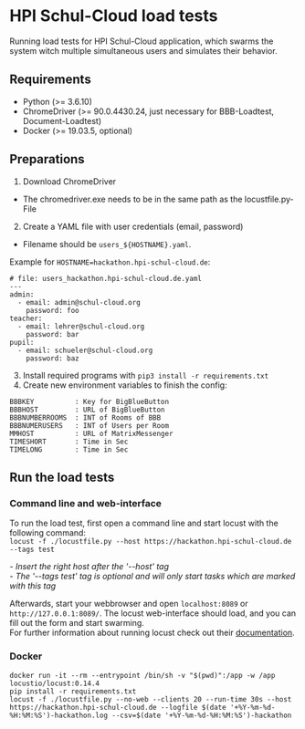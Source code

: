 # HPI Schul-Cloud load tests

Running load tests for HPI Schul-Cloud application, which swarms the system witch multiple simultaneous users and simulates their behavior.

## Requirements

- Python (>= 3.6.10)
- ChromeDriver (>= 90.0.4430.24, just necessary for BBB-Loadtest, Document-Loadtest)
- Docker (>= 19.03.5, optional)

## Preparations

1. Download ChromeDriver
  - The chromedriver.exe needs to be in the same path as the locustfile.py-File
2. Create a YAML file with user credentials (email, password)
  - Filename should be `users_${HOSTNAME}.yaml`.

Example for `HOSTNAME=hackathon.hpi-schul-cloud.de`:
```
# file: users_hackathon.hpi-schul-cloud.de.yaml
---
admin:
  - email: admin@schul-cloud.org
    password: foo
teacher:
  - email: lehrer@schul-cloud.org
    password: bar
pupil:
  - email: schueler@schul-cloud.org
    password: baz
```
3. Install required programs with `pip3 install -r requirements.txt`
4. Create new environment variables to finish the config:
```
BBBKEY          : Key for BigBlueButton
BBBHOST         : URL of BigBlueButton
BBBNUMBERROOMS  : INT of Rooms of BBB
BBBNUMERUSERS   : INT of Users per Room
MMHOST          : URL of MatrixMessenger
TIMESHORT       : Time in Sec
TIMELONG        : Time in Sec
```

## Run the load tests

### Command line and web-interface
To run the load test, first open a command line and start locust with the following command: \
`locust -f ./locustfile.py --host https://hackathon.hpi-schul-cloud.de --tags test`

*- Insert the right host after the '--host' tag* \
*- The '--tags test' tag is optional and will only start tasks which are marked with this tag*

Afterwards, start your webbrowser and open `localhost:8089` or `http://127.0.0.1:8089/`. The locust web-interface should load, and you can fill out the form and start swarming. \
For further information about running locust check out their [documentation](https://docs.locust.io/en/stable/quickstart.html#start-locust).

### Docker

```
docker run -it --rm --entrypoint /bin/sh -v "$(pwd)":/app -w /app locustio/locust:0.14.4
pip install -r requirements.txt
locust -f ./locustfile.py --no-web --clients 20 --run-time 30s --host https://hackathon.hpi-schul-cloud.de --logfile $(date '+%Y-%m-%d-%H:%M:%S')-hackathon.log --csv=$(date '+%Y-%m-%d-%H:%M:%S')-hackathon
```
